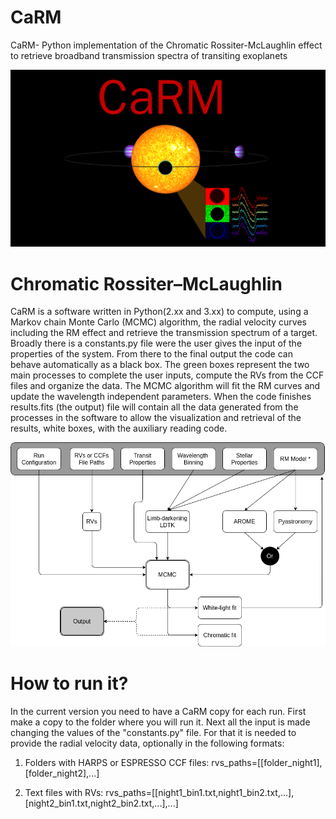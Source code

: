 # CaRM
CaRM- Python implementation of the Chromatic Rossiter-McLaughlin effect to retrieve broadband transmission spectra of transiting exoplanets

![Alt text](carm.png?raw=true "Title")
# Chromatic Rossiter–McLaughlin

CaRM is a software written in Python(2.xx and 3.xx) to compute, using a Markov chain Monte
Carlo (MCMC) algorithm, the radial velocity curves including the RM effect and retrieve
the transmission spectrum of a target. Broadly there is a constants.py file were the
user gives the input of the properties of the system. From
there to the final output the code can behave automatically as a black box. The green
boxes represent the two main processes to complete the user inputs, compute the RVs
from the CCF files and organize the data. The MCMC algorithm will fit the
RM curves and update the wavelength independent parameters. When the code finishes
results.fits (the output) file will contain all the data generated from the processes
in the software to allow the visualization and retrieval of the results, white boxes, with
the auxiliary reading code.

![Alt text](CARM_flowchart.png?raw=true "Title")

# How to run it?
In the current version you need to have a CaRM copy for each run. First make a copy to the folder where you will run it. Next all the input is made changing the values of the "constants.py" file. For that it is needed to provide the radial velocity data, optionally in the following formats:

1) Folders with HARPS or ESPRESSO CCF files:
rvs_paths=[[folder_night1],[folder_night2],...]

2) Text files with RVs:
rvs_paths=[[night1_bin1.txt,night1_bin2.txt,...],[night2_bin1.txt,night2_bin2.txt,...],...]